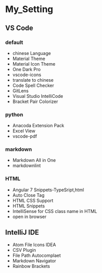 # My_Setting

## VS Code

### default

- chinese Language
- Material Theme
- Material Icon Theme
- One Dark Pro
- vscode-icons
- translate to chinese
- Code Spell Checker
- GitLens
- Visual Studio IntelliCode
- Bracket Pair Colorizer

### python

- Anacoda Extension Pack
- Excel View
- vscode-pdf

### markdown

- Markdown All in One
- markdownlint

### HTML

- Angular 7 Snippets-TypeSript,html
- Auto Close Tag
- HTML CSS Support
- HTML Snippets
- IntelliSense for CSS class name in HTML
- open in browser

## IntelliJ IDE

- Atom File Icons IDEA
- CSV Plugin
- File Path Autocomplaet
- Markdown Navigator
- Rainbow Brackets
